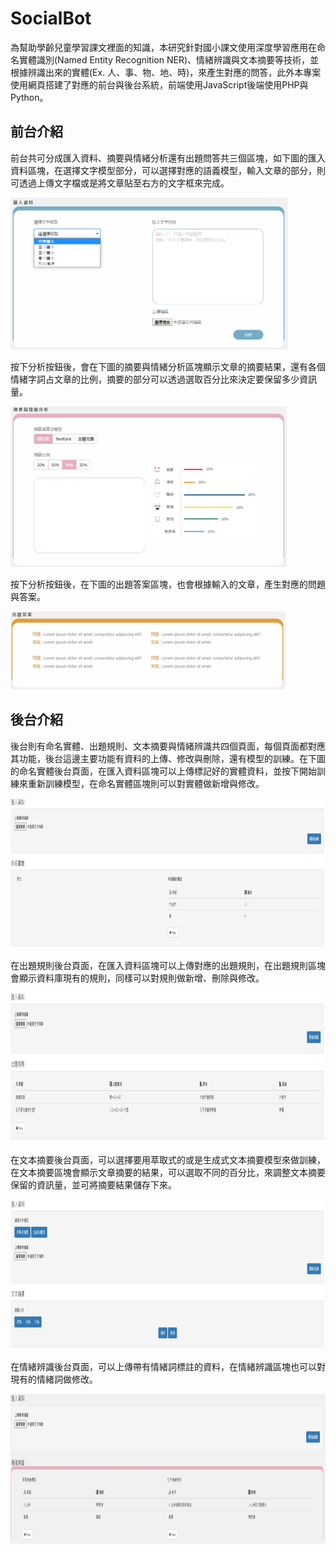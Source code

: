 # SocialBot

為幫助學齡兒童學習課文裡面的知識，本研究針對國小課文使用深度學習應用在命名實體識別(Named Entity Recognition NER)、情緒辨識與文本摘要等技術，並根據辨識出來的實體(Ex. 人、事、物、地、時)，來產生對應的問答，此外本專案使用網頁搭建了對應的前台與後台系統，前端使用JavaScript後端使用PHP與Python。

## 前台介紹
前台共可分成匯入資料、摘要與情緒分析還有出題問答共三個區塊，如下圖的匯入資料區塊，在選擇文字模型部分，可以選擇對應的語義模型，輸入文章的部分，則可透過上傳文字檔或是將文章貼至右方的文字框來完成。

<img width="444" height="243" src="/img/前台_匯入資料.png">

按下分析按鈕後，會在下圖的摘要與情緒分析區塊顯示文章的摘要結果，還有各個情緒字詞占文章的比例，摘要的部分可以透過選取百分比來決定要保留多少資訊量。

<img width="442" height="257" src="/img/前台_摘要與情緒分析.jpg">

按下分析按鈕後，在下圖的出題答案區塊，也會根據輸入的文章，產生對應的問題與答案。

<img width="440" height="125" src="/img/前台_出題答案.jpg">

## 後台介紹
後台則有命名實體、出題規則、文本摘要與情緒辨識共四個頁面，每個頁面都對應其功能，後台這邊主要功能有資料的上傳、修改與刪除，還有模型的訓練。在下圖的命名實體後台頁面，在匯入資料區塊可以上傳標記好的實體資料，並按下開始訓練來重新訓練模型，在命名實體區塊則可以對實體做新增與修改。

<img width="1000" height="240" src="/img/後台_命名實體.jpg">

在出題規則後台頁面，在匯入資料區塊可以上傳對應的出題規則，在出題規則區塊會顯示資料庫現有的規則，同樣可以對規則做新增、刪除與修改。

<img width="1000" height="240" src="/img/後台_出題規則.jpg">

在文本摘要後台頁面，可以選擇要用萃取式的或是生成式文本摘要模型來做訓練，在文本摘要區塊會顯示文章摘要的結果，可以選取不同的百分比，來調整文本摘要保留的資訊量，並可將摘要結果儲存下來。

<img width="1000" height="240" src="/img/後台_文本摘要.jpg">

在情緒辨識後台頁面，可以上傳帶有情緒詞標註的資料，在情緒辨識區塊也可以對現有的情緒詞做修改。

<img width="1000" height="240" src="/img/後台_情緒辨識.jpg">

